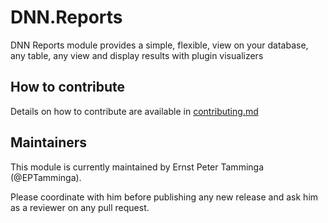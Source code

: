 # DNN.Reports
DNN Reports module provides a simple, flexible, view on your database, any table, any view and display results with plugin visualizers

## How to contribute
Details on how to contribute are available in [contributing.md](docs/CONTRIBUTING.md)

## Maintainers
This module is currently maintained by Ernst Peter Tamminga (@EPTamminga).

Please coordinate with him before publishing any new release and ask him as a reviewer on any pull request.
